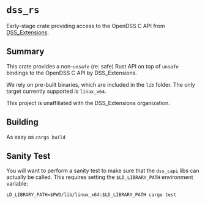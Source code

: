# `dss_rs`

Early-stage crate providing access to the OpenDSS C API from [DSS_Extensions][DSS_EXTENSIONS].


## Summary

This crate provides a non-`unsafe` (re: safe) Rust API on top of `unsafe` bindings to the OpenDSS C API by DSS_Extensions.

We rely on pre-built binaries, which are included in the `lib` folder. The only target currently supported is `linux_x64`.

This project is unaffiliated with the DSS_Extensions organization.


## Building

As easy as `cargo build`

## Sanity Test

You will want to perform a sanity test to make sure that the `dss_capi` libs can actually be called.
This requires setting the `$LD_LIBRARY_PATH` environment variable:
```
LD_LIBRARY_PATH=$PWD/lib/linux_x64:$LD_LIBRARY_PATH cargo test
```

[DSS_EXTENSIONS]:https://github.com/dss-extensions/dss_capi


